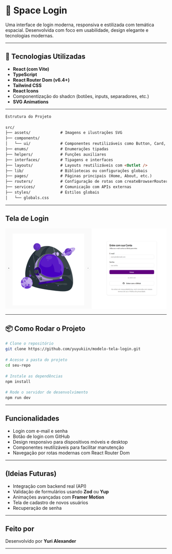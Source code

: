 
# 🚀 Space Login

Uma interface de login moderna, responsiva e estilizada com temática espacial. Desenvolvida com foco em usabilidade, design elegante e tecnologias modernas.

---

## 🧪 Tecnologias Utilizadas

- **React (com Vite)** 
- **TypeScript** 
- **React Router Dom (v6.4+)** 
- **Tailwind CSS**   
- **React Icons**  
- Componentização do shadcn (botões, inputs, separadores, etc.) 
- **SVG Animations**   

---

```md
Estrutura do Projeto

src/
├── assets/             # Imagens e ilustrações SVG
├── components/
│   └── ui/             # Componentes reutilizáveis como Button, Card, Input...
├── enums/              # Enumerações tipadas
├── helpers/            # Funções auxiliares
├── interfaces/         # Tipagens e interfaces
├── layouts/            # Layouts reutilizáveis com <Outlet />
├── lib/                # Bibliotecas ou configurações globais
├── pages/              # Páginas principais (Home, About, etc.)
├── routers/            # Configuração de rotas com createBrowserRouter
├── services/           # Comunicação com APIs externas
├── styles/             # Estilos globais
│   └── globals.css
```
---

## Tela de Login

![Preview da Tela de Login](./img/tela_login.png)

---

## 📦 Como Rodar o Projeto

```bash
# Clone o repositório
git clone https://github.com/yuyukiin/modelo-tela-login.git

# Acesse a pasta do projeto
cd seu-repo

# Instale as dependências
npm install

# Rode o servidor de desenvolvimento
npm run dev
```

---

## Funcionalidades

- Login com e-mail e senha  
- Botão de login com GitHub  
- Design responsivo para dispositivos móveis e desktop  
- Componentes reutilizáveis para facilitar manutenção  
- Navegação por rotas modernas com React Router Dom  

---

## (Ideias Futuras)

- Integração com backend real (API)  
- Validação de formulários usando **Zod** ou **Yup**  
- Animações avançadas com **Framer Motion**  
- Tela de cadastro de novos usuários  
- Recuperação de senha  

---

## Feito por

Desenvolvido por **Yuri Alexander**

---

